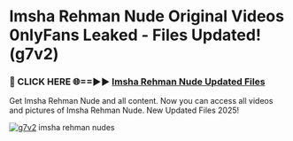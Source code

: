 # Imsha Rehman Nude Original Videos 0nlyFans Leaked - Files Updated! (g7v2)

<h3>🔴 CLICK HERE 🌐==►► <a href="https://tinyurl.com/yrmya6cz" rel="nofollow">Imsha Rehman Nude Updated Files</a></h3>

Get Imsha Rehman Nude and all content. Now you can access all videos and pictures of Imsha Rehman Nude. New Updated Files 2025!

[![g7v2](https://i.imgur.com/FMdXYCs.gif)](https://tinyurl.com/yrmya6cz)
imsha rehman nudes